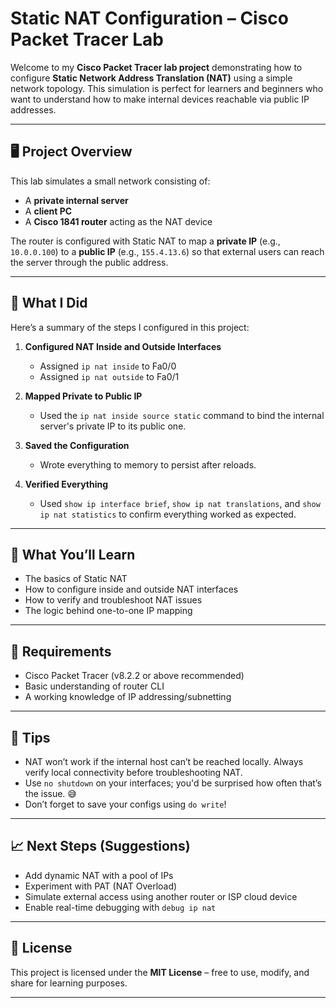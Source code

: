 #  Static NAT Configuration – Cisco Packet Tracer Lab

Welcome to my **Cisco Packet Tracer lab project** demonstrating how to configure **Static Network Address Translation (NAT)** using a simple network topology. This simulation is perfect for learners and beginners who want to understand how to make internal devices reachable via public IP addresses.

---

## 🖥️ Project Overview

This lab simulates a small network consisting of:

* A **private internal server**
* A **client PC**
* A **Cisco 1841 router** acting as the NAT device

The router is configured with Static NAT to map a **private IP** (e.g., `10.0.0.100`) to a **public IP** (e.g., `155.4.13.6`) so that external users can reach the server through the public address.

---

## 🔧 What I Did

Here’s a summary of the steps I configured in this project:

1. **Configured NAT Inside and Outside Interfaces**

   * Assigned `ip nat inside` to Fa0/0
   * Assigned `ip nat outside` to Fa0/1

2. **Mapped Private to Public IP**

   * Used the `ip nat inside source static` command to bind the internal server's private IP to its public one.

3. **Saved the Configuration**

   * Wrote everything to memory to persist after reloads.

4. **Verified Everything**

   * Used `show ip interface brief`, `show ip nat translations`, and `show ip nat statistics` to confirm everything worked as expected.

---

## 🧪 What You’ll Learn

* The basics of Static NAT
* How to configure inside and outside NAT interfaces
* How to verify and troubleshoot NAT issues
* The logic behind one-to-one IP mapping

---

## 🧰 Requirements

* Cisco Packet Tracer (v8.2.2 or above recommended)
* Basic understanding of router CLI
* A working knowledge of IP addressing/subnetting

---

## 🧠 Tips

* NAT won’t work if the internal host can’t be reached locally. Always verify local connectivity before troubleshooting NAT.
* Use `no shutdown` on your interfaces; you'd be surprised how often that’s the issue. 😅
* Don’t forget to save your configs using `do write`!

---

## 📈 Next Steps (Suggestions)

* Add dynamic NAT with a pool of IPs
* Experiment with PAT (NAT Overload)
* Simulate external access using another router or ISP cloud device
* Enable real-time debugging with `debug ip nat`

---

## 📝 License

This project is licensed under the **MIT License** – free to use, modify, and share for learning purposes.

---
